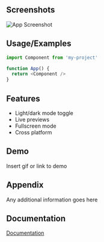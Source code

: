 
## Screenshots

![App Screenshot](https://via.placeholder.com/468x300?text=App+Screenshot+Here)

  
## Usage/Examples

```javascript
import Component from 'my-project'

function App() {
  return <Component />
}
```

  
## Features

- Light/dark mode toggle
- Live previews
- Fullscreen mode
- Cross platform

  
## Demo

Insert gif or link to demo

  
## Appendix

Any additional information goes here

  
## Documentation

[Documentation](https://linktodocumentation)

  
